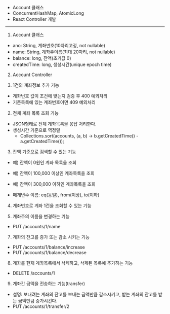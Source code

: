 - Account 클래스
- ConcurrentHashMap, AtomicLong
- React Controller 개발

---

1. Account 클래스

- ano: String, 계좌번호(10자리고정, not nullable)
- name: String, 계좌주이름(최대 20자리, not nullable)
- balance: long, 잔액(초기값 0)
- createdTime: long, 생성시간(unique epoch time)

2. Account Controller

1. 1건의 계좌정보 추가 기능

- 계좌번호 값이 조건에 맞는지 검증 후 400 예외처리
- 기존목록에 있는 계좌번호이면 409 예외처리

2. 전체 계좌 목록 조회 기능

- JSON형태로 전체 계좌목록을 응답 처리한다.
- 생성시간 기준으로 역정렬
  - Collections.sort(accounts, (a, b) -> b.getCreatedTime() - a.getCreatedTime());

3. 잔액 기준으로 검색할 수 있는 기능

- 예) 잔액이 0원인 계좌 목록을 조회
- 예) 잔액이 100,000 이상인 계좌목록을 조회
- 예) 잔액이 300,000 이하인 계좌목록을 조회

- 매개변수 이름: eq(동일), from(이상), to(이하)

4. 계좌번호로 계좌 1건을 조회할 수 있는 기능

5. 계좌주의 이름을 변경하는 기능

- PUT /accounts/1/name

7. 계좌의 잔고를 증가 또는 감소 시키는 기능

- PUT /accounts/1/balance/increase
- PUT /accounts/1/balance/decrease

8. 계좌를 현재 계좌목록에서 삭제하고, 삭제된 목록에 추가하는 기능

- DELETE /accounts/1

9. 계좌간 금액을 전송하는 기능(transfer)

- 설명: 보내려는 계좌의 잔고를 보내는 금액만큼 감소시키고, 받는 계좌의 잔고를 받는 금액만큼 증가시킨다.
- PUT /accounts/1/transfer/2
